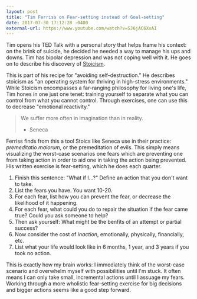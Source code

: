```yaml
---
layout: post
title: "Tim Ferriss on Fear-setting instead of Goal-setting"
date: 2017-07-30 17:12:28 -0400
external-url: https://www.youtube.com/watch?v=5J6jAC6XxAI
---
```


Tim opens his TED Talk with a personal story that helps frame his context:
on the brink of suicide, he decided he needed a way to manage his ups and
downs. Tim has bipolar depression and was not coping well with it. He goes
on to describe his discovery of [Stoicism](https://en.wikipedia.org/wiki/Stoicism).

This is part of his recipe for "avoiding self-destruction." He describes
stoicism as "an operating system for thriving in high-stress environments."
While Stoicism encompasses a far-ranging philosophy for living one's life,
Tim hones in one just one tenet: training yourself to separate what you
can control from what you cannot control. Through exercises, one can use
this to decrease "emotional reactivity."

> We suffer more often in imagination than in reality.
>
> - Seneca

Ferriss finds from this a tool Stoics like Seneca use in their practice:
_premeditatio malorum_, or the premeditation of evils. This simply means
visualizing the worst-case scenarios one fears which are preventing one
from taking action in order to aid one in taking the action being
prevented. His written exercise is fear-setting, which he does each quarter.

1. Finish this sentence: "What if I...?" Define an action that you don't want to take.
2. List the fears you have. You want 10-20.
3. For each fear, list how you can prevent the fear, or decrease the
   likelihood of it happening.
4. For each fear, what could you do to repair the situation if the fear
   came true? Could you ask someone to help?
5. Then ask yourself: What might be the benfits of an attempt or partial success?
6. Now consider the cost of _inaction_, emotionally, physically, financially, etc.
7. List what your life would look like in 6 months, 1 year, and 3 years if
   you took no action.

This is exactly how my brain works: I immediately think of the worst-case
scenario and overwhelm myself with possibilities until I'm stuck. It often
means I can only take small, incremental actions until I assuage my fears.
Working through a more wholistic fear-setting exercise for big decisions
and bigger actions seems like a good step forward.
